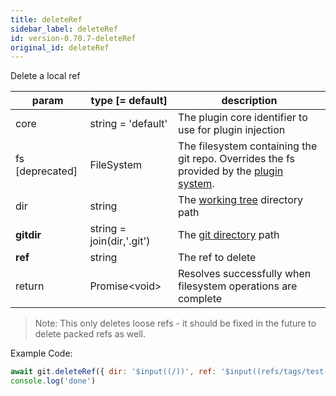 ```yaml
---
title: deleteRef
sidebar_label: deleteRef
id: version-0.70.7-deleteRef
original_id: deleteRef
---
```


Delete a local ref

| param           | type [= default]          | description                                                                                               |
| --------------- | ------------------------- | --------------------------------------------------------------------------------------------------------- |
| core            | string = 'default'        | The plugin core identifier to use for plugin injection                                                    |
| fs [deprecated] | FileSystem                | The filesystem containing the git repo. Overrides the fs provided by the [plugin system](./plugin_fs.md). |
| dir             | string                    | The [working tree](dir-vs-gitdir.md) directory path                                                       |
| **gitdir**      | string = join(dir,'.git') | The [git directory](dir-vs-gitdir.md) path                                                                |
| **ref**         | string                    | The ref to delete                                                                                         |
| return          | Promise\<void\>           | Resolves successfully when filesystem operations are complete                                             |

> Note: This only deletes loose refs - it should be fixed in the future to delete packed refs as well.

Example Code:

```js live
await git.deleteRef({ dir: '$input((/))', ref: '$input((refs/tags/test-tag))' })
console.log('done')
```

<script>
(function rewriteEditLink() {
  const el = document.querySelector('a.edit-page-link.button');
  if (el) {
    el.href = 'https://github.com/isomorphic-git/isomorphic-git/edit/main/src/commands/deleteRef.js';
  }
})();
</script>